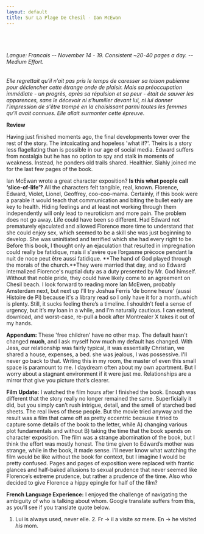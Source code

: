 ```yaml
---
layout: default
title: Sur La Plage De Chesil - Ian McEwan
---
```

<br><br>
###### Langue: Francais -- November 14 - 19. Consistent ~20-40 pages a day. -- Medium Effort.



*Elle regrettait qu’il n’ait pas pris le temps de caresser sa toison pubienne pour déclencher cette étrange onde de plaisir. Mais sa préoccupation immédiate - un progrès, après sa répulsion et sa peur - était de sauver les apparences, sans le décevoir ni s’humilier devant lui, ni lui donner l’impression de s'être trompé en la choisissant parmi toutes les femmes qu’il avait connues. Elle allait surmonter cette épreuve.*



**Review**

Having just finished moments ago, the final developments tower over the rest of the story. The intoxicating and hopeless 'what if?'. Theirs is a story less flagellating than is possible in our age of social media. Edward suffers from nostalgia but he has no option to spy and stalk in moments of weakness. Instead, he ponders old trails shared. Healthier. Siahly joined me for the last few pages of the book. 

Ian McEwan wrote a great character exposition? **Is this what people call ‘slice-of-life’?** All the characters felt tangible, real, known. Florence, Edward, Violet, Lionel, Geoffrey, coo-coo-mama.
Certainly, if this book were a parable it would teach that communication and biting the bullet early are key to health. Hiding feelings and at least not working through them independently will only lead to neuroticism and more pain. The problem does not go away. Life could have been so different. Had Edward not prematurely ejaculated and allowed Florence more time to understand that she could enjoy sex, which seemed to be a skill she was just beginning to develop. She was uninitiated and terrified which she had every right to be. Before this book, I thought only an ejaculation that resulted in impregnation could really be fatidique, mais il s'avère que l’orgasme précoce pendant la nuit de noce peut être aussi fatidique.
**The hand of God played through the morals of the church.**They were married that day, and so Edward internalized Florence's nuptial duty as a duty presented by Mr. God himself. Without that noble pride, they could have likely come to an agreement on Chesil beach.
I look forward to reading more Ian McEwen, probably Amsterdam next, but next up I'll try Joshua Ferris 'de bonne heure' (aussi Histoire de Pi) because it's a library read so I only have it for a month..which is plenty. Still, it sucks feeling there’s a timeline. I shouldn’t feel a sense of urgency, but it’s my loan in a while, and I’m naturally cautious. I can extend, download, and worst-case, re-pull a book after Montrealer X takes it out of my hands.

**Appendum:** These 'free children’ have no other map. The default hasn't changed **much**, and I ask myself how much my default has changed. With Jess, our relationship was fairly typical, it was essentially Christian, we shared a house, expenses, a bed. she was jealous, I was possessive. I'll never go back to that. Writing this in my room, the master of even this small space is paramount to me. I daydream often about my own apartment. But I worry about a stagnant environment if it were just me. Relationships are a mirror that give you picture that’s clearer. 

**Film Update:** I watched the film hours after I finished the book. Enough was different that the story really no longer remained the same. Superficially it did, but you simply can’t rush intrigue, detail, and the smell of starched bed sheets. The real lives of these people. But the movie tried anyway and the result was a film that came off as pretty eccentric because it tried to capture some details of the book to the letter, while A) changing various plot fundamentals and without B) taking the time that the book spends on character exposition. The film was a strange abomination of the book, but I think the effort was mostly honest. The time given to Edward’s mother was strange, while in the book, it made sense. I’ll never know what watching the film would be like without the book for context, but I imagine I would be pretty confused. Pages and pages of exposition were replaced with frantic glances and half-baked allusions to sexual prudence that never seemed like Florence’s extreme prudence, but rather a prudence of the time. Also who decided to give Florence a hippy epingle for half of the film?

**French Language Experience:** I enjoyed the challenge of navigating the ambiguity of who is talking about whom. Google translate suffers from this, as you’ll see if you translate quote below. 

1. Lui is always used, never elle. 2. Fr -> il a visite *sa* mere. En -> he visited *his* mom.